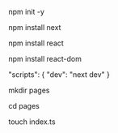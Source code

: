 npm init -y 

npm install next

npm install react

npm install react-dom

"scripts": {
  "dev": "next dev"
}

mkdir pages

cd pages 

touch index.ts
